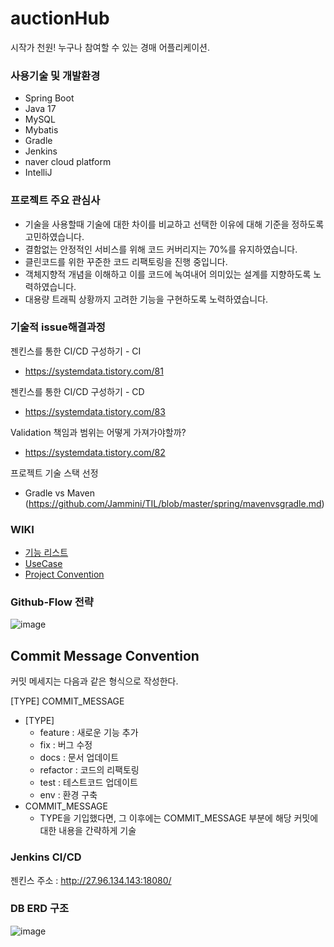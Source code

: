 # auctionHub

시작가 천원!  누구나 참여할 수 있는 경매 어플리케이션.

### 사용기술 및 개발환경

- Spring Boot
- Java 17
- MySQL
- Mybatis
- Gradle
- Jenkins
- naver cloud platform
- IntelliJ

### 프로젝트 주요 관심사

- 기술을 사용할때 기술에 대한 차이를 비교하고 선택한 이유에 대해 기준을 정하도록 고민하였습니다.
- 결함없는 안정적인 서비스를 위해 코드 커버리지는 70%를 유지하였습니다.
- 클린코드를 위한 꾸준한 코드 리팩토링을 진행 중입니다.
- 객체지향적 개념을 이해하고 이를 코드에 녹여내어 의미있는 설계를 지향하도록 노력하였습니다.
- 대용량 트래픽 상황까지 고려한 기능을 구현하도록 노력하였습니다.

### 기술적 issue해결과정

젠킨스를 통한 CI/CD 구성하기 - CI

- https://systemdata.tistory.com/81

젠킨스를 통한 CI/CD 구성하기 - CD

- https://systemdata.tistory.com/83

Validation 책임과 범위는 어떻게 가져가야할까?

- https://systemdata.tistory.com/82

프로젝트 기술 스택 선정

- Gradle vs Maven (https://github.com/Jammini/TIL/blob/master/spring/mavenvsgradle.md)

### WIKI

- [기능 리스트](https://github.com/f-lab-edu/auctionHub/wiki/Feature-List)
- [UseCase](https://github.com/f-lab-edu/auctionHub/wiki/Use-Case)
- [Project Convention](https://github.com/f-lab-edu/auctionHub/wiki/Project-Convention)

### Github-Flow 전략

![image](https://github.com/f-lab-edu/auctionHub/assets/59176149/99c62317-3283-4dac-b472-d7d6f8d30b12)

## Commit Message Convention

커밋 메세지는 다음과 같은 형식으로 작성한다.

[TYPE] COMMIT_MESSAGE

- [TYPE]
    - feature : 새로운 기능 추가
    - fix : 버그 수정
    - docs : 문서 업데이트
    - refactor : 코드의 리팩토링
    - test : 테스트코드 업데이트
    - env : 환경 구축
- COMMIT_MESSAGE
    - TYPE을 기입했다면, 그 이후에는 COMMIT_MESSAGE 부분에 해당 커밋에 대한 내용을 간략하게 기술

### Jenkins CI/CD

젠킨스 주소 : http://27.96.134.143:18080/

### DB ERD 구조

![image](https://github.com/f-lab-edu/auctionHub/assets/59176149/68f780dd-260c-4fe0-8501-24a0c79853a3)
